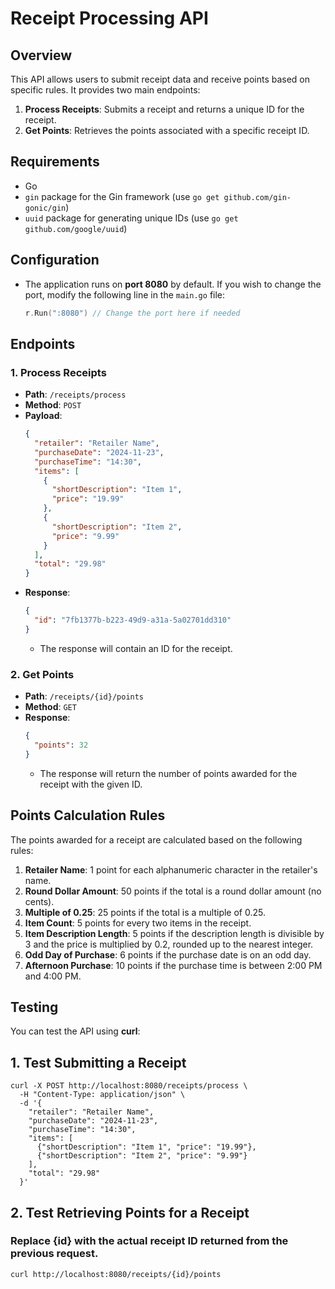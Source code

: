 # Receipt Processing API

## Overview

This API allows users to submit receipt data and receive points based on specific rules. It provides two main endpoints:

1. **Process Receipts**: Submits a receipt and returns a unique ID for the receipt.
2. **Get Points**: Retrieves the points associated with a specific receipt ID.

## Requirements
- Go 
- `gin` package for the Gin framework (use `go get github.com/gin-gonic/gin`)
- `uuid` package for generating unique IDs (use `go get github.com/google/uuid`)

## Configuration
- The application runs on **port 8080** by default. If you wish to change the port, modify the following line in the `main.go` file:
    ```go
    r.Run(":8080") // Change the port here if needed
    ```

## Endpoints

### 1. **Process Receipts**

- **Path**: `/receipts/process`
- **Method**: `POST`
- **Payload**: 
    ```json
    {
      "retailer": "Retailer Name",
      "purchaseDate": "2024-11-23",
      "purchaseTime": "14:30",
      "items": [
        {
          "shortDescription": "Item 1",
          "price": "19.99"
        },
        {
          "shortDescription": "Item 2",
          "price": "9.99"
        }
      ],
      "total": "29.98"
    }
    ```
- **Response**: 
    ```json
    {
      "id": "7fb1377b-b223-49d9-a31a-5a02701dd310"
    }
    ```
  - The response will contain an ID for the receipt.

### 2. **Get Points**

- **Path**: `/receipts/{id}/points`
- **Method**: `GET`
- **Response**:
    ```json
    {
      "points": 32
    }
    ```
  - The response will return the number of points awarded for the receipt with the given ID.

## Points Calculation Rules

The points awarded for a receipt are calculated based on the following rules:

1. **Retailer Name**: 1 point for each alphanumeric character in the retailer's name.
2. **Round Dollar Amount**: 50 points if the total is a round dollar amount (no cents).
3. **Multiple of 0.25**: 25 points if the total is a multiple of 0.25.
4. **Item Count**: 5 points for every two items in the receipt.
5. **Item Description Length**: 5 points if the description length is divisible by 3 and the price is multiplied by 0.2, rounded up to the nearest integer.
6. **Odd Day of Purchase**: 6 points if the purchase date is on an odd day.
7. **Afternoon Purchase**: 10 points if the purchase time is between 2:00 PM and 4:00 PM.

## Testing

You can test the API using **curl**:

## 1. **Test Submitting a Receipt**
```
curl -X POST http://localhost:8080/receipts/process \
  -H "Content-Type: application/json" \
  -d '{
    "retailer": "Retailer Name",
    "purchaseDate": "2024-11-23",
    "purchaseTime": "14:30",
    "items": [
      {"shortDescription": "Item 1", "price": "19.99"},
      {"shortDescription": "Item 2", "price": "9.99"}
    ],
    "total": "29.98"
  }'
```
## 2. **Test Retrieving Points for a Receipt**

### Replace {id} with the actual receipt ID returned from the previous request.
```curl http://localhost:8080/receipts/{id}/points```

